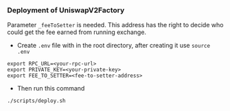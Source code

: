 ### Deployment of UniswapV2Factory

Parameter `_feeToSetter` is needed. This address has the right to decide who could get the fee earned from running exchange.

-   Create `.env` file with in the root directory, after creating it use `source .env`
```
export RPC_URL=<your-rpc-url>
export PRIVATE_KEY=<your-private-key>
export FEE_TO_SETTER=<fee-to-setter-address>
```   

-   Then run this command
```shell
./scripts/deploy.sh
```